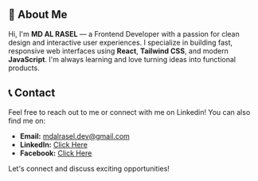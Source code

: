 

## 👋 About Me

Hi, I'm **MD AL RASEL** — a Frontend Developer with a passion for clean design and interactive user experiences. I specialize in building fast, responsive web interfaces using **React**, **Tailwind CSS**, and modern **JavaScript**. I'm always learning and love turning ideas into functional products.

## 📞 Contact

Feel free to reach out to me or connect with me on Linkedin!
You can also find me on:
* **Email:** mdalrasel.dev@gmail.com
* **LinkedIn:** [Click Here](https://www.linkedin.com/in/mdalrasel/) 
* **Facebook:** [Click Here](https://www.facebook.com/mdalrasel01) 

Let's connect and discuss exciting opportunities!
